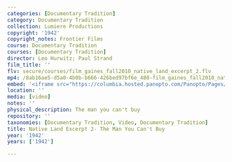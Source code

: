 ```yaml
---
categories: [Documentary Tradition]
category: Documentary Tradition
collection: Lumiere Productions
copyright: '1942'
copyright_notes: Frontier Films
course: Documentary Tradition
courses: [Documentary Tradition]
director: Leo Hurwitz; Paul Strand
film_title: ''
flv: secure/courses/film_gaines_fall2010_native_land_excerpt_2.flv
mp4: /8ab16ae5-d5a0-4b0b-b666-426bed97bf6e_480-film_gaines_fall2010_native_land_excerpt_2.mp4
embed: '<iframe src="https://columbia.hosted.panopto.com/Panopto/Pages/Embed.aspx?id=5d3557c0-fa29-4afe-8028-a95f0103b7f3&v=1" width="720" height="405" style="padding: 0px; border: 1px solid #464646;" frameborder="0" allowfullscreen allow="autoplay"></iframe>'
location: ''
media: [video]
notes: ''
physical_description: The man you can't buy
repository: ''
taxonomies: [Documentary Tradition, Video, Documentary Tradition]
title: Native Land Excerpt 2- The Man You Can't Buy
year: '1942'
years: ['1942']

---
```

